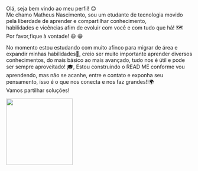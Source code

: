 Olá, seja bem vindo ao meu perfil! :blush: <br>
Me chamo Matheus Nascimento, sou um etudante de tecnologia movido pela liberdade de aprender e compartilhar conhecimento,<br> habilidades e vicências afim de evoluir com você e com tudo que há! 🗺️ <br>
Por favor,fique à vontade! :smiley: :grin:

          
 No momento estou estudando com muito afinco para migrar de área e expandir minhas habilidades:muscle:, creio ser muito importante aprender diversos conhecimentos, do mais básico ao mais avançado, tudo nos é útil e pode ser sempre aproveitado! :mortar_board:, 
 Estou construindo o READ ME conforme vou aprendendo, mas não se acanhe, entre e contato e exponha seu pensamento, isso é o que nos conecta e nos faz grandes!!:earth_africa: <br>
 Vamos partilhar soluções! 
 


<div>

<a href="https://github.com/MatheusNascimento99">

<img loading="lazy" height="180em" src="https://github-readme-stats.vercel.app/api/top-langs/?username=MatheusNascimento99&layout=compact&langs_count=7&theme=dracula"/>
</div>
